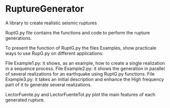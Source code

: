# RuptureGenerator
A library to create realistic seismic ruptures


RuptG.py file contains the functions and code to perform the rupture generations.

To present the function of RuptG.py the files Examples, show practicale ways to use RupG.py on different applications:

  File Example1.py: it shows, as an example, how to create a single realization in a sequence process. 
  File Example2.py: it shows the generation in parallel of several realizations for an earthquake using RuptG.py functions.
  File Example3.py: it takes an initial description and enhance the High frequency part of it to generate several realizations.
  
LectorFuente.py and LectorFuenteTot.py plot the main features of each generated rupture.
